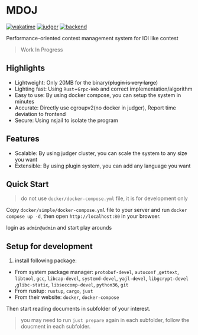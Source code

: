 # MDOJ

[![wakatime](https://wakatime.com/badge/user/6c7a0447-9414-43ab-a937-9081f3e9fc7d/project/5ca22e8e-119f-4183-a942-bbce042f8705.svg)](https://wakatime.com/badge/user/6c7a0447-9414-43ab-a937-9081f3e9fc7d/project/5ca22e8e-119f-4183-a942-bbce042f8705)
[![judger](https://github.com/mdcpp/mdoj/actions/workflows/judger.yml/badge.svg?branch=master)](https://github.com/mdcpp/mdoj/actions/workflows/judger.yml)
[![backend](https://github.com/mdcpp/mdoj/actions/workflows/backend.yml/badge.svg)](https://github.com/mdcpp/mdoj/actions/workflows/backend.yml)

Performance-oriented contest management system for IOI like contest

> Work In Progress

## Highlights

- Lightweight: Only 20MB for the binary(~~plugin is very large~~)
- Lighting fast: Using `Rust`+`Grpc-Web` and correct implementation/algorithm
- Easy to use: By using docker compose, you can setup the system in minutes
- Accurate: Directly use cgroupv2(no docker in judger), Report time deviation to frontend
- Secure: Using nsjail to isolate the program

## Features

- Scalable: By using judger cluster, you can scale the system to any size you want
- Extensible: By using plugin system, you can add any language you want

## Quick Start

> do not use `docker/docker-compose.yml` file, it is for development only

Copy ``docker/simple/docker-compose.yml`` file to your server and run `docker compose up -d`, then open `http://localhost:80` in your browser.

login as `admin@admin` and start play arounds

## Setup for development

1. install following package:

- From system package manager: `protobuf-devel`, `autoconf` ,`gettext`, `libtool`, `gcc`, `libcap-devel`, `systemd-devel`, `yajl-devel`, `libgcrypt-devel` ,`glibc-static`, `libseccomp-devel`, `python36`, `git`
- From rustup: `rustup`, `cargo`, `just`
- From their website: `docker`, `docker-compose`

Then start reading documents in subfolder of your interest.

> you may need to run ``just prepare`` again in each subfolder, follow the doucment in each subfolder.
